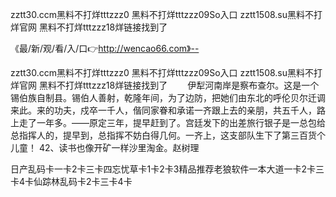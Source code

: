 zztt30.ccm黑料不打烊tttzzz0
黑料不打烊tttzzz09So入口
zztt1508.su黑料不打烊官网
黑料不打烊tttzzz18烊链接找到了


《最/新/观/看/入/口👉http://wencao66.com》--

zztt30.ccm黑料不打烊tttzzz0
黑料不打烊tttzzz09So入口
zztt1508.su黑料不打烊官网
黑料不打烊tttzzz18烊链接找到了
　　伊犁河南岸是察布查尔。这是一个锡伯族自制县。锡伯人善射，乾隆年间，为了边防，把她们由东北的呼伦贝尔迁调来此。来的功夫，戍卒一千人，偕同家眷和承诺一齐跟上去的亲朋，共五千人，路上走了一年多。——原定三年，提早赶到了。宫廷发下的出差旅行银子是一总包给总指挥人的，提早到，总指挥不妨白得几何。一齐上，这支部队生下了第三百货个儿童！
	42、读书也像开矿一样沙里淘金。赵树理





日产乱码卡一卡2卡三卡四忘忧草卡1卡2卡3精品推荐老狼软件一本大道一卡2卡三卡4卡仙踪林乱码卡2卡三卡4卡
